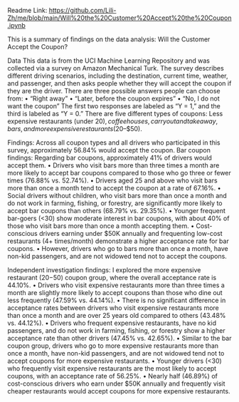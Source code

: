 Readme
Link: https://github.com/Lili-Zh/me/blob/main/Will%20the%20Customer%20Accept%20the%20Coupon.ipynb

This is a summary of findings on the data analysis: Will the Customer Accept the Coupon?

Data
This data is from the UCI Machine Learning Repository and was collected via a survey on Amazon Mechanical Turk. The survey describes different driving scenarios, including the destination, current time, weather, and passenger, and then asks people whether they will accept the coupon if they are the driver. There are three possible answers people can choose from:
•	“Right away”
•	“Later, before the coupon expires”
•	“No, I do not want the coupon”
The first two responses are labeled as “Y = 1,” and the third is labeled as “Y = 0.” There are five different types of coupons: Less expensive restaurants (under $20), coffee houses, carryout and takeaway, bars, and more expensive restaurants ($20–$50).

Findings:
Across all coupon types and all drivers who participated in this survey, approximately 56.84% would accept the coupon.
Bar coupon findings:
Regarding bar coupons, approximately 41% of drivers would accept them.
•	Drivers who visit bars more than three times a month are more likely to accept bar coupons compared to those who go three or fewer times (76.88% vs. 52.74%).
•	Drivers aged 25 and above who visit bars more than once a month tend to accept the coupon at a rate of 67.16%.
•	Social drivers without children, who visit bars more than once a month and do not work in farming, fishing, or forestry, are significantly more likely to accept bar coupons than others (68.79% vs. 29.35%).
•	Younger frequent bar-goers (<30) show moderate interest in bar coupons, with about 40% of those who visit bars more than once a month accepting them.
•	Cost-conscious drivers earning under $50K annually and frequenting low-cost restaurants (4+ times/month) demonstrate a higher acceptance rate for bar coupons.
•	However, drivers who go to bars more than once a month, have non-kid passengers, and are not widowed tend not to accept the coupons.

Independent investigation findings:
I explored the more expensive restaurant ($20-$50) coupon group, where the overall acceptance rate is 44.10%.
•	Drivers who visit expensive restaurants more than three times a month are slightly more likely to accept coupons than those who dine out less frequently (47.59% vs. 44.14%).
•	There is no significant difference in acceptance rates between drivers who visit expensive restaurants more than once a month and are over 25 years old compared to others (43.48% vs. 44.12%).
•	Drivers who frequent expensive restaurants, have no kid passengers, and do not work in farming, fishing, or forestry show a higher acceptance rate than other drivers (47.45% vs. 42.65%).
•	Similar to the bar coupon group, drivers who go to more expensive restaurants more than once a month, have non-kid passengers, and are not widowed tend not to accept coupons for more expensive restaurants.
•	Younger drivers (<30) who frequently visit expensive restaurants are the most likely to accept coupons, with an acceptance rate of 56.25%.
•	Nearly half (46.89%) of cost-conscious drivers who earn under $50K annually and frequently visit cheaper restaurants would accept coupons for more expensive restaurants.
